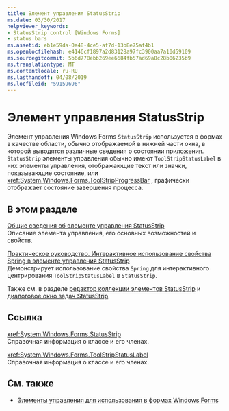 ```yaml
---
title: Элемент управления StatusStrip
ms.date: 03/30/2017
helpviewer_keywords:
- StatusStrip control [Windows Forms]
- status bars
ms.assetid: eb1e59da-0a48-4ce5-af7d-13b8e75af4b1
ms.openlocfilehash: e4146cf1897a2d83128a97fc3900aa7a10d59109
ms.sourcegitcommit: 5b6d778ebb269ee6684fb57ad69a8c28b06235b9
ms.translationtype: MT
ms.contentlocale: ru-RU
ms.lasthandoff: 04/08/2019
ms.locfileid: "59159696"
---
```

# <a name="statusstrip-control"></a>Элемент управления StatusStrip
Элемент управления Windows Forms `StatusStrip` используется в формах в качестве области, обычно отображаемой в нижней части окна, в которой выводятся различные сведения о состоянии приложения. `StatusStrip` элементы управления обычно имеют `ToolStripStatusLabel` в них элементы управления, отображающие текст или значки, показывающие состояние, или <xref:System.Windows.Forms.ToolStripProgressBar> , графически отображает состояние завершения процесса.  
  
## <a name="in-this-section"></a>В этом разделе  
 [Общие сведения об элементе управления StatusStrip](statusstrip-control-overview.md)  
 Описание элемента управления, его основных возможностей и свойств.  
  
 [Практическое руководство. Интерактивное использование свойства Spring в элементе управления StatusStrip](how-to-use-the-spring-property-interactively-in-a-statusstrip.md)  
 Демонстрирует использование свойства `Spring` для интерактивного центрирования `ToolStripStatusLabel` в `StatusStrip`.  
  
 Также см. в разделе [редактор коллекции элементов StatusStrip](https://docs.microsoft.com/previous-versions/visualstudio/visual-studio-2010/ms233631(v=vs.100)) и [диалоговое окно задач StatusStrip](https://docs.microsoft.com/previous-versions/visualstudio/visual-studio-2010/ms233642(v=vs.100)).  
  
## <a name="reference"></a>Ссылка  
 <xref:System.Windows.Forms.StatusStrip>  
 Справочная информация о классе и его членах.  
  
 <xref:System.Windows.Forms.ToolStripStatusLabel>  
 Справочная информация о классе и его членах.  
  
## <a name="see-also"></a>См. также

- [Элементы управления для использования в формах Windows Forms](controls-to-use-on-windows-forms.md)
